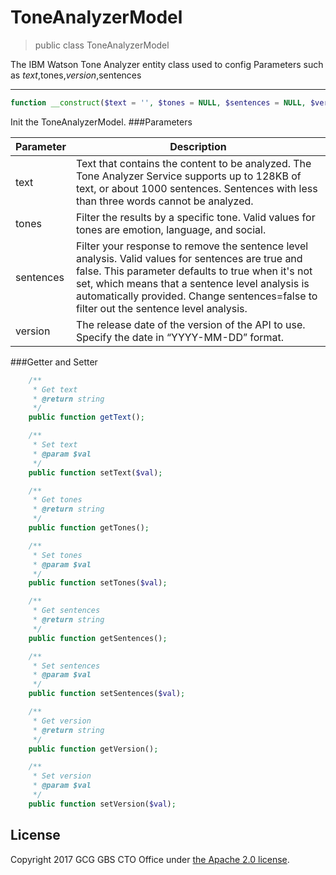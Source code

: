 # ToneAnalyzerModel

> public class ToneAnalyzerModel

The IBM Watson Tone Analyzer entity class used to config Parameters such as $text,$tones,$version,$sentences

--- 

```php
function __construct($text = '', $tones = NULL, $sentences = NULL, $version = '2016-05-19')
```
Init the ToneAnalyzerModel.
###Parameters

| Parameter | Description |
| --------- |-------------|
| text      | Text that contains the content to be analyzed. The Tone Analyzer Service supports up to 128KB of text, or about 1000 sentences. Sentences with less than three words cannot be analyzed. |
| tones     | Filter the results by a specific tone. Valid values for tones are emotion, language, and social.      |
| sentences | Filter your response to remove the sentence level analysis. Valid values for sentences are true and false. This parameter defaults to true when it's not set, which means that a sentence level analysis is automatically provided. Change sentences=false to filter out the sentence level analysis.       |
| version   | The release date of the version of the API to use. Specify the date in “YYYY-MM-DD” format.      |

###Getter and Setter
```php
    /**
     * Get text
     * @return string
     */
    public function getText();

    /**
     * Set text
     * @param $val
     */
    public function setText($val);

    /**
     * Get tones
     * @return string
     */
    public function getTones();

    /**
     * Set tones
     * @param $val
     */
    public function setTones($val);

    /**
     * Get sentences
     * @return string
     */
    public function getSentences();

    /**
     * Set sentences
     * @param $val
     */
    public function setSentences($val);

    /**
     * Get version
     * @return string
     */
    public function getVersion();

    /**
     * Set version
     * @param $val
     */
    public function setVersion($val);
```
## License
Copyright 2017 GCG GBS CTO Office under [the Apache 2.0 license](LICENSE).
